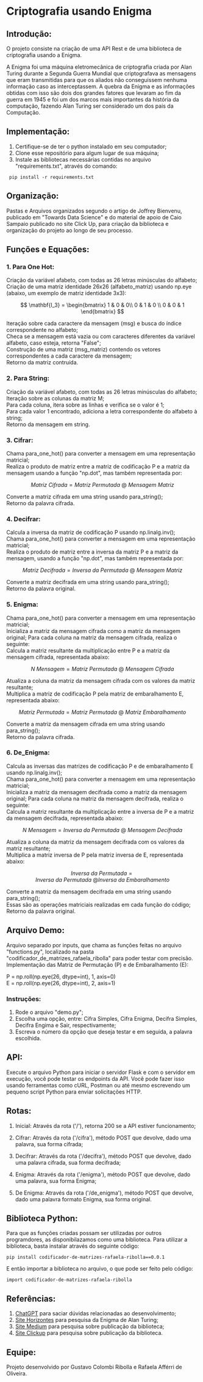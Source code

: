 # Criptografia usando Enigma

## Introdução:

O projeto consiste na criação de uma API Rest e de uma biblioteca de criptografia usando a Enigma.

A Enigma foi uma máquina eletromecânica de criptografia criada por Alan Turing durante a Segunda Guerra Mundial que criptografava as mensagens que eram transmitidas para que os aliados não conseguissem nenhuma informação caso as interceptassem. A quebra da Enigma e as informações obtidas com isso são dois dos grandes fatores que levaram ao fim da guerra em 1945 e foi um dos marcos mais importantes da história da computação, fazendo Alan Turing ser considerado um dos pais da Computação.

## Implementação:

1. Certifique-se de ter o python instalado em seu computador;<br>
2. Clone esse repositório para algum lugar de sua máquina;<br>
3. Instale as bibliotecas necessárias contidas no arquivo "requirements.txt", através do comando:
```
 pip install -r requirements.txt
```

## Organização:

Pastas e Arquivos organizados segundo o artigo de Joffrey Bienvenu, publicado em "Towards Data Science" e do material de apoio de Caio Sampaio publicado no site Click Up, para criação da biblioteca e organização do projeto ao longo de seu processo. 

## Funções e Equações:

### 1. Para One Hot:

Criação da variável afabeto, com todas as 26 letras minúsculas do alfabeto;<br>
Criação de uma matriz identidade 26x26 (alfabeto_matriz) usando np.eye (abaixo, um exemplo de matriz identidade 3x3):<br>

$$
\mathbf{I_3} =
\begin{bmatrix}
    1 & 0 & 0\\
    0 & 1 & 0 \\
    0 & 0 & 1
\end{bmatrix}
$$

Iteração sobre cada caractere da mensagem (msg) e busca do índice correspondente no alfabeto;<br>
Checa se a mensagem está vazia ou com caracteres diferentes da variável alfabeto, caso esteja, retorna "False";<br>
Construção de uma matriz (msg_matriz) contendo os vetores correspondentes a cada caractere da mensagem;<br>
Retorno da matriz contruída.

### 2. Para String: 

Criação da variável afabeto, com todas as 26 letras minúsculas do alfabeto;<br>
Iteração sobre as colunas da matriz M;<br>
Para cada coluna, itera sobre as linhas e verifica se o valor é 1;<br>
Para cada valor 1 encontrado, adiciona a letra correspondente do alfabeto à string;<br>
Retorno da mensagem em string.

### 3. Cifrar: 

Chama para_one_hot() para converter a mensagem em uma representação matricial;<br>
Realiza o produto de matriz entre a matriz de codificação P e a matriz da mensagem usando a função "np.dot", mas também representada por:<br>

$$
Matriz \ Cifrada = Matriz \ Permutada \ @ \ Mensagem \ Matriz
$$

Converte a matriz cifrada em uma string usando para_string();<br>
Retorno da palavra cifrada.

### 4. Decifrar: 

Calcula a inversa da matriz de codificação P usando np.linalg.inv();<br>
Chama para_one_hot() para converter a mensagem em uma representação matricial;<br>
Realiza o produto de matriz entre a inversa da matriz P e a matriz da mensagem, usando a função "np.dot", mas também representada por:<br>

$$
Matriz \ Decifrada = Inversa \ da \ Permutada \ @ \ Mensagem \ Matriz
$$

Converte a matriz decifrada em uma string usando para_string();<br>
Retorno da palavra original.

### 5. Enigma: 

Chama para_one_hot() para converter a mensagem em uma representação matricial;<br>
Inicializa a matriz da mensagem cifrada como a matriz da mensagem original;
Para cada coluna na matriz da mensagem cifrada, realiza o seguinte:<br>
Calcula a matriz resultante da multiplicação entre P e a matriz da mensagem cifrada, representada abaixo:

$$
N \ Mensagem = Matriz \ Permutada \ @ \ Mensagem \ Cifrada
$$

Atualiza a coluna da matriz da mensagem cifrada com os valores da matriz resultante;<br>
Multiplica a matriz de codificação P pela matriz de embaralhamento E, representada abaixo:

$$
Matriz \ Permutada = Matriz \ Permutada \ @ \ Matriz \ Embaralhamento
$$

Converte a matriz da mensagem cifrada em uma string usando para_string();<br>
Retorno da palavra cifrada.

### 6. De_Enigma: 

Calcula as inversas das matrizes de codificação P e de embaralhamento E usando np.linalg.inv();<br>
Chama para_one_hot() para converter a mensagem em uma representação matricial;<br>
Inicializa a matriz da mensagem decifrada como a matriz da mensagem original;
Para cada coluna na matriz da mensagem decifrada, realiza o seguinte:<br>
Calcula a matriz resultante da multiplicação entre a inversa de P e a matriz da mensagem decifrada, representada abaixo:

$$
N \ Mensagem = Inversa \ da \ Permutada \ @ \ Mensagem \ Decifrada
$$

Atualiza a coluna da matriz da mensagem decifrada com os valores da matriz resultante;<br>
Multiplica a matriz inversa de P pela matriz inversa de E, representada abaixo:

$$
Inversa \ da \ Permutada = Inversa \ da \ Permutada \ @ Inversa \ da \ Embaralhamento
$$

Converte a matriz da mensagem decifrada em uma string usando para_string();<br>
Essas são as operações matriciais realizadas em cada função do código;<br>
Retorno da palavra original.


## Arquivo Demo:

Arquivo separado por inputs, que chama as funções feitas no arquivo "functions.py", localizado na pasta "codificador_de_matrizes_rafaela_ribolla" para poder testar com precisão.<br>
Implementação das Matriz de Permutação (P) e de Embaralhamento (E):

P = np.roll(np.eye(26, dtype=int), 1, axis=0)<br>
E = np.roll(np.eye(26, dtype=int), 2, axis=1)

### Instruções:
 
1. Rode o arquivo "demo.py";<br>
2. Escolha uma opção, entre: Cifra Simples, Cifra Enigma, Decifra Simples, Decifra Engima e Sair, respectivamente;<br>
3. Escreva o número da opção que deseja testar e em seguida, a palavra escolhida.

## API:

Execute o arquivo Python para iniciar o servidor Flask e com o servidor em execução, você pode testar os endpoints da API. Você pode fazer isso usando ferramentas como cURL, Postman ou até mesmo escrevendo um pequeno script Python para enviar solicitações HTTP.

## Rotas:

1. Inicial: Através da rota ('/'), retorna 200 se a API estiver funcionamento;

2. Cifrar: Através da rota ('/cifra'), método POST que devolve, dado uma palavra, sua forma cifrada;

3. Decifrar: Através da rota ('/decifra'), método POST que devolve, dado uma palavra cifrada, sua forma decifrada;

4. Enigma: Através da rota ('/enigma'), método POST que devolve, dado uma palavra, sua forma Enigma;

5. De Enigma: Através da rota ('/de_enigma'), método POST que devolve, dado uma palavra formato Enigma, sua forma original.

## Biblioteca Python:
Para que as funções criadas possam ser utilizadas por outros programdores, as disponibilazamos como uma biblioteca. Para utilizar a biblioteca, basta instalar através do seguinte código:

```
pip install codificador-de-matrizes-rafaela-ribolla==0.0.1
```
E então importar a biblioteca no arquivo, o que pode ser feito pelo código:
```
import codificador-de-matrizes-rafaela-ribolla
```

## Referências:
1. [ChatGPT](https://chat.openai.com/) para saciar dúvidas relacionadas ao desenvolvimento;<br>
2. [Site Horizontes](https://horizontes.sbc.org.br/index.php/2016/11/alan-turing-e-a-enigma/) para pesquisa da Enigma de Alan Turing;<br>
3. [Site Medium](https://towardsdatascience.com/deep-dive-create-and-publish-your-first-python-library-f7f618719e14) para pesquisa sobre publicação da biblioteca;<br>
4. [Site Clickup](https://doc.clickup.com/36904728/d/h/1367rr-543/246df89507b2ab3) para pesquisa sobre publicação da biblioteca.

## Equipe:
Projeto desenvolvido por Gustavo Colombi Ribolla e Rafaela Afférri de Oliveira.
